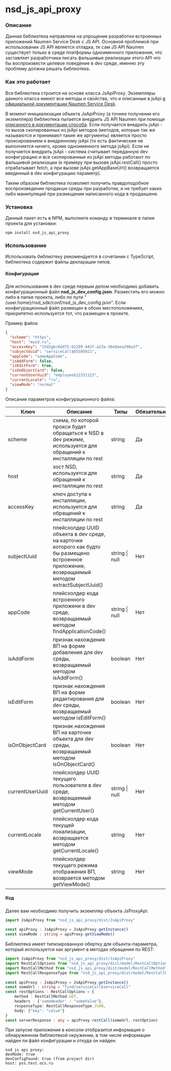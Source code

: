 # nsd_js_api_proxy

### Описание

Данная библиотека направлена на упрощение разработки встроенных приложений Naumen Service Desk с JS API.
Основной проблемой при использовании JS API является отладка, тк сам JS API Naumen существует только в среде платформы
одноименного приложения, что заставляет разработчика писать фальшивые реализации этого API что бы воспроизвести целевое
поведение в dev среде, именно эту проблему должна решать библиотека.
### Как это работает

Вся библиотека строится на основе класса JsApiProxy. Экземпляры данного класса имеют все методы и свойства, что и описанные в jsApi [в официальной документации Naumen Service Desk](https://www.naumen.ru/docs/sd/4.16/Content/applications/JSAPI_metods.htm).

В момент инициализации объекта JsApiProxy (а точнее получении его экземпляра) библиотека пытается внедрить JS API Naumen при помощи [описанного в документации способа](https://www.naumen.ru/docs/sd/4.16/Content/applications/JSAPI.htm). 
Если получается внедрить jsApi - то вызов скопированных из jsApi методов (методов, которые так же называются и принимают такие же аргументы) является просто проксированием к внедренному jsApi (то есть фактические не выполняется ничего, кроме одноименного метода jsApi).
Если не получается внедрить jsApi - система считывает переданную dev конфигурацию и все скопированные из jsApi методы работают по фальшивой реализации (к примеру при вызове jsApi.restCall() просто отрабатывает fetch, а при вызове jsApi.getAppBaseUrl() возвращается введенный в dev конфигурацию параметр).

Таким образом библиотека позволяет получить правдоподобное воспроизведение продакшн среды при разработке, и не требует каких либо манипуляций при размещении написанного кода в продакшене.
### Установка

Данный пакет есть в NPM, выполните команду в терминале в папке проекта для установки:

~~~shell
npm install nsd_js_api_proxy
~~~

### Использование

Использовать библиотеку рекомендуется в сочетании с TypeScript, библиотека содержит файлы декларации типов.
##### Конфигурация

Для использования в dev среде первым делом необходимо добавить конфигурационный файл **nsd_js_dev_config.json**.
Разместить его можно либо в папке проекта, либо по пути "{user.home}/nsd_sdk/conf/nsd_js_dev_config.json".
Если конфигурационный файл размещен в обоих местоположениях, приоритетно используется тот, что размещен в проекте.

Пример файла:

```json
{
  "scheme": "https",
  "host": "mysd.ru",
  "accessKey": "15d2gbc6dd75-62209-443f-a23a-38e0aea298a2f",
  "subjectUuid": "serviceCall$65595921",
  "appCode": "someAppCode",
  "isAddForm": false,
  "isEditForm": true,
  "isOnObjectCard": false,
  "currentUserUuid": "employee$12331123",
  "currentLocale": "ru",
  "viewMode": "normal"
}
```

Описание параметров конфигурационного файла:

| Ключ            | Описание                                                                                                                                           | Типы           | Обязательно |
| --------------- | -------------------------------------------------------------------------------------------------------------------------------------------------- | -------------- | ----------- |
| scheme          | схема, по которой прокси будет обращаться к NSD в dev режиме, используется для обращений к инсталляции по rest                                     | string         | Да          |
| host            | хост NSD, используется для обращений к инсталляции по rest                                                                                         | string         | Да          |
| accessKey       | ключ доступа к инсталляции, используется для обращений к инсталляции по rest                                                                       | string         | Да          |
| subjectUuid     | плейсхолдер UUID объекта в dev среде, на карточке которого как будто бы размещено встроенное приложение, возвращаемый методом extractSubjectUuid() | string \| null | Нет         |
| appCode         | плейсхолдер кода встроенного приложени в dev среде, возвращаемый методом findApplicationCode()                                                     | string \| null | Нет         |
| isAddForm       | признак нахождения ВП на форме добавления для dev среды, возвращаемый методом isAddForm()                                                          | boolean        | Нет         |
| isEditForm      | признак нахождения ВП на форме редактирования для dev среды, возвращаемый методом isEditForm()                                                     | boolean        | Нет         |
| isOnObjectCard  | признак нахождения ВП на карточке объекта для dev среды, возвращаемый методом isOnObjectCard()                                                     | boolean        | Нет         |
| currentUserUuid | плейсхолдер UUID текущего пользователя в dev среде, возвращаемый методом getCurrentUser()                                                          | string \| null | Нет         |
| currentLocale   | плейсхолдер кода текущей локализации, возвращается методом getCurrentLocale()                                                                      | string         | Нет         |
| viewMode        | плейсхолдер текущего режима отображения ВП, возврается методом getViewMode()                                                                       | string         | Нет         |

##### Код

Далее вам необходимо получить экземпляр объекта JsProxyApi:

```ts
import JsApiProxy from "nsd_js_api_proxy/dist/JsApiProxy"
  
const apiProxy : JsApiProxy = JsApiProxy.getInstance()
const viewMode : string = apiProxy.getViewMode()
```

Библиотека имеет типизированную обертку для объекта-параметра, который используется как аргумент в методах обращения по REST:

```ts
import JsApiProxy from "nsd_js_api_proxy/dist/JsApiProxy"  
import RestCallOptions from "nsd_js_api_proxy/dist/model/RestCallOptions";  
import RestCallMethod from "nsd_js_api_proxy/dist/model/RestCallMethod";  
import RestCallResponseType from "nsd_js_api_proxy/dist/model/RestCallResponseType";  
  
const apiProxy : JsApiProxy = JsApiProxy.getInstance()  
const someUrl : string = "find/serviceCall$serviceCall"  
const restOptions : RestCallOptions = {  
	method : RestCallMethod.GET,  
	headers : {'someHeader' : "someValue"},  
	responseType: RestCallResponseType.JSON,  
	body: {"key": "value"}  
}  
const serverResponse : any = apiProxy.restCall(someUrl, restOption)
```

При запуске приложения в консоли отобразится информация о обнаруженном библиотекой окружении, в том числе информации найден ли файл конфигурации и откуда он найден:

~~~
nsd js api proxy: 
devMode: true
devConfigFound: true (from project dir)
host: pss.test.ocs.ru
~~~



